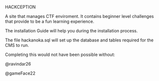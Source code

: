 HACKCEPTION

A site that manages CTF enviroment. It contains beginner level 
challenges that provide to be a fun learning experience.

The installation Guide will help you during the installation process.

The file hackanoka.sql will set up the database and tables required for 
the CMS to run.

Completing this would not have been possible without:
  
  @ravindar26
  
  @gameFace22
